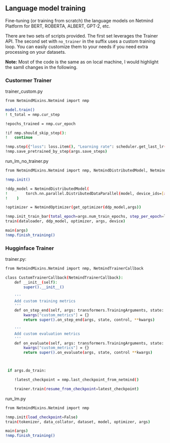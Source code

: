 
## Language model training

Fine-tuning (or training from scratch) the language models on Netmind Platform for BERT, ROBERTA, ALBERT, GPT-2, etc.

There are two sets of scripts provided. The first set leverages the Trainer API. The second set with `no_trainer` in the suffix uses a custom training loop. You can easily customize them to your needs if you need extra processing on your datasets.

**Note:** Most of the code is the same as on local machine, I would highlight the samll changes in the following.

### Custormer Trainer

trainer_custom.py

```bash
from NetmindMixins.Netmind import nmp

model.train()
! t_total = nmp.cur_step

!epochs_trained = nmp.cur_epoch

!if nmp.should_skip_step():
!   continue

!nmp.step({"loss": loss.item(), "Learning rate": scheduler.get_last_lr()[0]})
!nmp.save_pretrained_by_step(args.save_steps)

```

run_lm_no_trainer.py

```bash
from NetmindMixins.Netmind import nmp, NetmindDistributedModel, NetmindOptimizer

!nmp.init()

!ddp_model = NetmindDistributedModel(
!        torch.nn.parallel.DistributedDataParallel(model, device_ids=[args.local_rank], output_device=args.local_rank)
!    )

!optimizer = NetmindOptimizer(get_optimizer(ddp_model,args)) 

!nmp.init_train_bar(total_epoch=args.num_train_epochs, step_per_epoch=len(dataloader))
train(dataloader, ddp_model, optimizer, args, device)

main(args)
!nmp.finish_training()
```

### Hugginface Trainer

trainer.py:

```bash
from NetmindMixins.Netmind import nmp, NetmindTrainerCallback

class CustomTrainerCallback(NetmindTrainerCallback):
    def __init__(self):
        super().__init__()

    '''
    Add custom training metrics
    '''
    def on_step_end(self, args: transformers.TrainingArguments, state: transformers.TrainerState, control: transformers.TrainerControl, **kwargs):
        kwargs["custom_metrics"] = {}
        return super().on_step_end(args, state, control, **kwargs)

    '''
    Add custom evaluation metrics
    '''
    def on_evaluate(self, args: transformers.TrainingArguments, state: transformers.TrainerState, control: transformers.TrainerControl, **kwargs):
        kwargs["custom_metrics"] = {}
        return super().on_evaluate(args, state, control **kwargs)



 if args.do_train:

    !latest_checkpoint = nmp.last_checkpoint_from_netmind()

    trainer.train(resume_from_checkpoint=latest_checkpoint)
```


run_lm.py


```bash
from NetmindMixins.Netmind import nmp

!nmp.init(load_checkpoint=False)
train(tokenizer, data_collator, dataset, model, optimizer, args)

main(args)
!nmp.finish_training()
```

